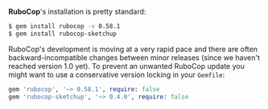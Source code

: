 **RuboCop**'s installation is pretty standard:

```sh
$ gem install rubocop -v 0.58.1
$ gem install rubocop-sketchup
```

RuboCop's development is moving at a very rapid pace and there are
often backward-incompatible changes between minor releases (since we
haven't reached version 1.0 yet). To prevent an unwanted RuboCop update you
might want to use a conservative version locking in your `Gemfile`:

```rb
gem 'rubocop', '~> 0.58.1', require: false
gem 'rubocop-sketchup', '~> 0.4.0', require: false
```
